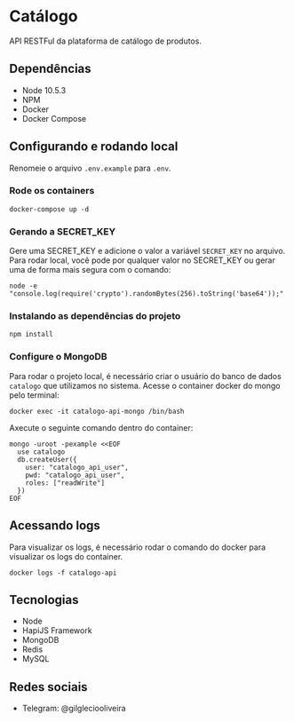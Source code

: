 # Catálogo

API RESTFul da plataforma de catálogo de produtos.

## Dependências
* Node 10.5.3
* NPM
* Docker
* Docker Compose

## Configurando e rodando local
Renomeie o arquivo `.env.example` para `.env`.

### Rode os containers
```
docker-compose up -d
```

### Gerando a SECRET_KEY

Gere uma SECRET_KEY e adicione o valor a variável `SECRET_KEY` no arquivo.
Para rodar local, você pode por qualquer valor no SECRET_KEY ou gerar uma de forma mais segura com o comando:
```
node -e "console.log(require('crypto').randomBytes(256).toString('base64'));"
```

### Instalando as dependências do projeto
```
npm install
```

### Configure o MongoDB
Para rodar o projeto local, é necessário criar o usuário do banco de dados `catalogo` que utilizamos no sistema.
Acesse o container docker do mongo pelo terminal:
```
docker exec -it catalogo-api-mongo /bin/bash
```

Axecute o seguinte comando dentro do container:

```
mongo -uroot -pexample <<EOF
  use catalogo
  db.createUser({
    user: "catalogo_api_user",
    pwd: "catalogo_api_user",
    roles: ["readWrite"]
  })
EOF
```

## Acessando logs
Para visualizar os logs, é necessário rodar o comando do docker para visualizar os logs do container.
```
docker logs -f catalogo-api
```

## Tecnologias
* Node
* HapiJS Framework
* MongoDB
* Redis
* MySQL

## Redes sociais
* Telegram: @gilgleciooliveira
